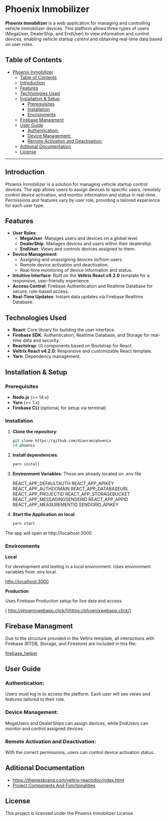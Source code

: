 # Phoenix Inmobilizer

**Phoenix Inmobilizer** is a web application for managing and controlling vehicle immobilizer devices. This platform allows three types of users (MegaUser, DealerShip, and EndUser) to view information and control devices, enabling vehicle startup control and obtaining real-time data based on user roles.

## Table of Contents

- [Phoenix Inmobilizer](#phoenix-inmobilizer)
  - [Table of Contents](#table-of-contents)
  - [Introduction](#introduction)
  - [Features](#features)
  - [Technologies Used](#technologies-used)
  - [Installation \& Setup](#installation--setup)
    - [Prerequisites](#prerequisites)
    - [Installation](#installation)
    - [Environments](#environments)
  - [Firebase Managment](#firebase-managment)
  - [User Guide](#user-guide)
    - [Authentication:](#authentication)
    - [Device Management:](#device-management)
    - [Remote Activation and Deactivation:](#remote-activation-and-deactivation)
  - [Aditional Documentation](#aditional-documentation)
  - [License](#license)

---

## Introduction

Phoenix Inmobilizer is a solution for managing vehicle startup control devices. The app allows users to assign devices to specific users, remotely control device activation, and monitor information and status in real-time. Permissions and features vary by user role, providing a tailored experience for each user type.

## Features

- **User Roles**:
  - **MegaUser**: Manages users and devices on a global level.
  - **DealerShip**: Manages devices and users within their dealership.
  - **EndUser**: Views and controls devices assigned to them.
- **Device Management**:
  - Assigning and unassigning devices to/from users.
  - Remote device activation and deactivation.
  - Real-time monitoring of device information and status.
- **Intuitive Interface**: Built on the **Veltrix React v4.2.0** template for a responsive, user-friendly experience.
- **Access Control**: Firebase Authentication and Realtime Database for secure, role-based access.
- **Real-Time Updates**: Instant data updates via Firebase Realtime Database.


## Technologies Used

- **React**: Core library for building the user interface.
- **Firebase SDK**: Authentication, Realtime Database, and Storage for real-time data and security.
- **Reactstrap**: UI components based on Bootstrap for React.
- **Veltrix React v4.2.0**: Responsive and customizable React template.
- **Yarn**: Dependency management.

## Installation & Setup

### Prerequisites

- **Node.js** (>= 14.x)
- **Yarn** (>= 1.x)
- **Firebase CLI** (optional, for setup via terminal)

### Installation

1. **Clone the repository**:
   ```bash
   git clone https://github.com/dianram/phoenix
   cd phoenix
2. **Install dependencies**:
    ```bash
    yarn install
3. **Environment Variables**:
    Those are already located on .env file

    REACT_APP_DEFAULTAUTH
    REACT_APP_APIKEY
    REACT_APP_AUTHDOMAIN
    REACT_APP_DATABASEURL
    REACT_APP_PROJECTID
    REACT_APP_STORAGEBUCKET
    REACT_APP_MESSAGINGSENDERID
    REACT_APP_APPID
    REACT_APP_MEASUREMENTID
    SENDGRID_APIKEY
4. **Start the Application on local**:
      ```bash
      yarn start  
  The app will open at http://localhost:3000
### Environments
  **Local**
  
  For development and testing in a local environment. Uses environment variables from .env.local.
  
  [http://localhost:3000](http://localhost:3000)

  **Production**
  
  Uses Firebase Production setup for live data and access.
  
 [ http://phoenixwebapp.click/](https://phoenixwebapp.click/)

## Firebase Managment
  Due to the structure provided in the Veltrix template, all interactions with Firebase (RTDB, Storage, and Firestore) are included in this file:

  [firebase_helper](./src/helpers/firebase_helper.js)

## User Guide

### Authentication:
Users must log in to access the platform. Each user will see views and features tailored to their role.
### Device Management:
MegaUsers and DealerShips can assign devices, while EndUsers can monitor and control assigned devices.
### Remote Activation and Deactivation:
With the correct permissions, users can control device activation status.

## Aditional Documentation
- https://themesbrand.com/veltrix-react/doc/index.html
- [Project Components And Functionalities](./Documentation.md)


## License

This project is licensed under the Phoenix Inmobilizer License.